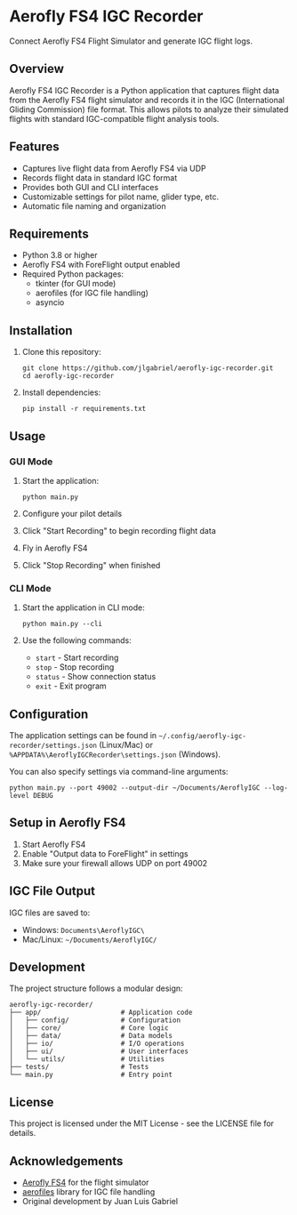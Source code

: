 # Aerofly FS4 IGC Recorder

Connect Aerofly FS4 Flight Simulator and generate IGC flight logs.

## Overview

Aerofly FS4 IGC Recorder is a Python application that captures flight data from the Aerofly FS4 flight simulator and records it in the IGC (International Gliding Commission) file format. This allows pilots to analyze their simulated flights with standard IGC-compatible flight analysis tools.

## Features

- Captures live flight data from Aerofly FS4 via UDP
- Records flight data in standard IGC format
- Provides both GUI and CLI interfaces
- Customizable settings for pilot name, glider type, etc.
- Automatic file naming and organization

## Requirements

- Python 3.8 or higher
- Aerofly FS4 with ForeFlight output enabled
- Required Python packages:
  - tkinter (for GUI mode)
  - aerofiles (for IGC file handling)
  - asyncio

## Installation

1. Clone this repository:
   ```
   git clone https://github.com/jlgabriel/aerofly-igc-recorder.git
   cd aerofly-igc-recorder
   ```

2. Install dependencies:
   ```
   pip install -r requirements.txt
   ```

## Usage

### GUI Mode

1. Start the application:
   ```
   python main.py
   ```

2. Configure your pilot details
3. Click "Start Recording" to begin recording flight data
4. Fly in Aerofly FS4
5. Click "Stop Recording" when finished

### CLI Mode

1. Start the application in CLI mode:
   ```
   python main.py --cli
   ```

2. Use the following commands:
   - `start` - Start recording
   - `stop` - Stop recording
   - `status` - Show connection status
   - `exit` - Exit program

## Configuration

The application settings can be found in `~/.config/aerofly-igc-recorder/settings.json` (Linux/Mac) or `%APPDATA%\AeroflyIGCRecorder\settings.json` (Windows).

You can also specify settings via command-line arguments:

```
python main.py --port 49002 --output-dir ~/Documents/AeroflyIGC --log-level DEBUG
```

## Setup in Aerofly FS4

1. Start Aerofly FS4
2. Enable "Output data to ForeFlight" in settings
3. Make sure your firewall allows UDP on port 49002

## IGC File Output

IGC files are saved to:
- Windows: `Documents\AeroflyIGC\`
- Mac/Linux: `~/Documents/AeroflyIGC/`

## Development

The project structure follows a modular design:

```
aerofly-igc-recorder/
├── app/                    # Application code
│   ├── config/             # Configuration
│   ├── core/               # Core logic
│   ├── data/               # Data models
│   ├── io/                 # I/O operations
│   ├── ui/                 # User interfaces
│   └── utils/              # Utilities
├── tests/                  # Tests
└── main.py                 # Entry point
```

## License

This project is licensed under the MIT License - see the LICENSE file for details.

## Acknowledgements

- [Aerofly FS4](https://www.aerofly.com/) for the flight simulator
- [aerofiles](https://github.com/Turbo87/aerofiles) library for IGC file handling
- Original development by Juan Luis Gabriel